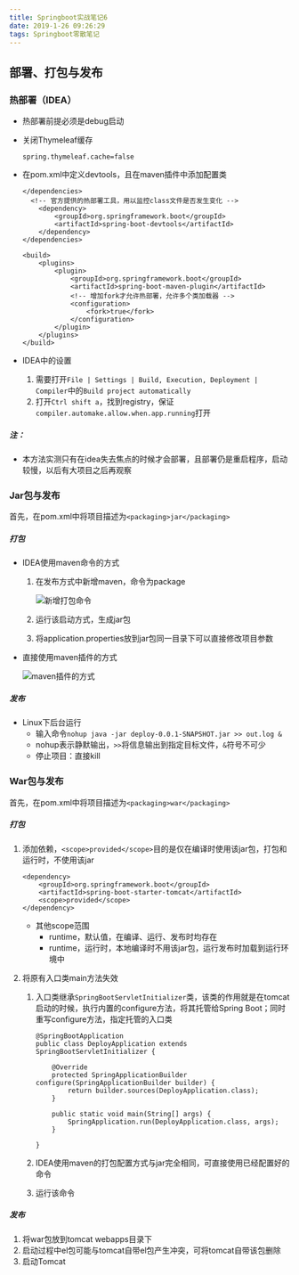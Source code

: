 ```yaml
---
title: Springboot实战笔记6
date: 2019-1-26 09:26:29
tags: Springboot零散笔记
---
```


## 部署、打包与发布	

### 热部署（IDEA）

- 热部署前提必须是debug启动

- 关闭Thymeleaf缓存

  ```
  spring.thymeleaf.cache=false
  ```

- 在pom.xml中定义devtools，且在maven插件中添加配置类

  ```
  </dependencies>
  	<!-- 官方提供的热部署工具，用以监控class文件是否发生变化 -->
      <dependency>
          <groupId>org.springframework.boot</groupId>
          <artifactId>spring-boot-devtools</artifactId>
      </dependency>
  </dependencies>
  
  <build>
      <plugins>
          <plugin>
              <groupId>org.springframework.boot</groupId>
              <artifactId>spring-boot-maven-plugin</artifactId>
              <!-- 增加fork才允许热部署，允许多个类加载器 -->
              <configuration>
                  <fork>true</fork>
              </configuration>
          </plugin>
      </plugins>
  </build>
  ```

- IDEA中的设置
  1. 需要打开`File | Settings | Build, Execution, Deployment | Compiler`中的`Build project automatically`
  2. 打开`Ctrl shift a`，找到registry，保证`compiler.automake.allow.when.app.running`打开

##### 注：

- 本方法实测只有在idea失去焦点的时候才会部署，且部署仍是重启程序，启动较慢，以后有大项目之后再观察

### Jar包与发布

首先，在pom.xml中将项目描述为`<packaging>jar</packaging>`

##### 打包

- IDEA使用maven命令的方式

  1. 在发布方式中新增maven，命令为package

     ![新增打包命令](https://ws3.sinaimg.cn/large/005BYqpggy1fzjrnk4qw7j31fu0u04ij.jpg)

  2. 运行该启动方式，生成jar包

  3. 将application.properties放到jar包同一目录下可以直接修改项目参数

- 直接使用maven插件的方式

  ![maven插件的方式](https://ws3.sinaimg.cn/large/005BYqpgly1fzjsfvjsvoj312a0kokcy.jpg)

##### 发布

- Linux下后台运行
  - 输入命令`nohup java -jar deploy-0.0.1-SNAPSHOT.jar >> out.log &`
  - nohup表示静默输出，`>>`将信息输出到指定目标文件，`&`符号不可少
  - 停止项目：直接kill

### War包与发布

首先，在pom.xml中将项目描述为`<packaging>war</packaging>`

##### 打包

1. 添加依赖，`<scope>provided</scope>`目的是仅在编译时使用该jar包，打包和运行时，不使用该jar

   ```
   <dependency>
       <groupId>org.springframework.boot</groupId>
       <artifactId>spring-boot-starter-tomcat</artifactId>
       <scope>provided</scope>
   </dependency>
   ```

   - 其他scope范围
     - runtime，默认值，在编译、运行、发布时均存在
     - runtime，运行时，本地编译时不用该jar包，运行发布时加载到运行环境中

2. 将原有入口类main方法失效

   1. 入口类继承`SpringBootServletInitializer`类，该类的作用就是在tomcat启动的时候，执行内置的configure方法，将其托管给Spring Boot；同时重写configure方法，指定托管的入口类

      ```
      @SpringBootApplication
      public class DeployApplication extends SpringBootServletInitializer {
      
          @Override
          protected SpringApplicationBuilder configure(SpringApplicationBuilder builder) {
              return builder.sources(DeployApplication.class);
          }
      
          public static void main(String[] args) {
              SpringApplication.run(DeployApplication.class, args);
          }
      
      }
      ```

   2. IDEA使用maven的打包配置方式与jar完全相同，可直接使用已经配置好的命令

   3. 运行该命令

##### 发布

1. 将war包放到tomcat webapps目录下
2. 启动过程中el包可能与tomcat自带el包产生冲突，可将tomcat自带该包删除
3. 启动Tomcat
